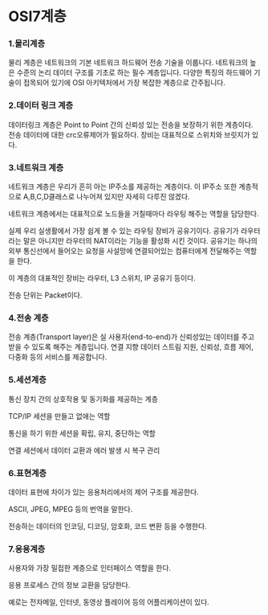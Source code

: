 # OSI7계층

### 1.물리계층

물리 계층은 네트워크의 기본 네트워크 하드웨어 전송 기술을 이룹니다. 네트워크의 높은 수준의 논리 데이터 구조를 기초로 하는 필수 계층입니다. 다양한 특징의 하드웨어 기술이 접목되어 있기에 OSI 아키텍처에서 가장 복잡한 계층으로 간주됩니다.

### 2.데이터 링크 계층

데이터링크 계층은 Point to Point 간의 신뢰성 있는 전송을 보장하기 위한 계층이다.
전송 데이터에 대한 crc오류제어가 필요하다.
장비는 대표적으로 스위치와 브릿지가 있다.

### 3.네트워크 계층

네트워크 계층은 우리가 흔히 아는 IP주소를 제공하는 계층이다. 이 IP주소 또한 계층적으로 A,B,C,D클래스로 나누어져 있지만 자세히 다루진 않겠다.

네트워크 계층에서는 대표적으로 노드들을 거칠때마다 라우팅 해주는 역할을 담당한다.

실제 우리 실생활에서 가장 쉽게 볼 수 있는 라우팅 장비가 공유기이다. 공유기가 라우터라는 말은 아니지만 라우터의 NAT이라는 기능을 활성화 시킨 것이다. 공유기는 하나의 외부 통신선에서 들어오는 요청을 사설망에 연결되어있는 컴퓨터에게 전달해주는 역할을 한다.

이 계층의 대표적인 장비는 라우터, L3 스위치, IP 공유기 등이다.

전송 단위는 Packet이다.

### 4.전송 계층

전송 계층(Transport layer)은 실 사용자(end-to-end)가 신뢰성있는 데이터를 주고 받을 수 있도록 해주는 계층입니다. 연결 지향 데이터 스트림 지원, 신뢰성, 흐름 제어, 다중화 등의 서비스를 제공합니다.

### 5.세션계층

통신 장치 간의 상호작용 및 동기화를 제공하는 계층

TCP/IP 세션을 만들고 없애는 역할

통신을 하기 위한 세션을 확립, 유지, 중단하는 역할

연결 세션에서 데이터 교환과 에러 발생 시 복구 관리

### 6.표현계층

데이터 표현에 차이가 있는 응용처리에서의 제어 구조를 제공한다.

ASCII, JPEG, MPEG 등의 번역을 말한다.

전송하는 데이터의 인코딩, 디코딩, 암호화, 코드 변환 등을 수행한다.

### 7.응용계층

사용자와 가장 밀접한 계층으로 인터페이스 역할을 한다.

응용 프로세스 간의 정보 교환을 담당한다.

예로는 전자메일, 인터넷, 동영상 플레이어 등의 어플리케이션이 있다.
